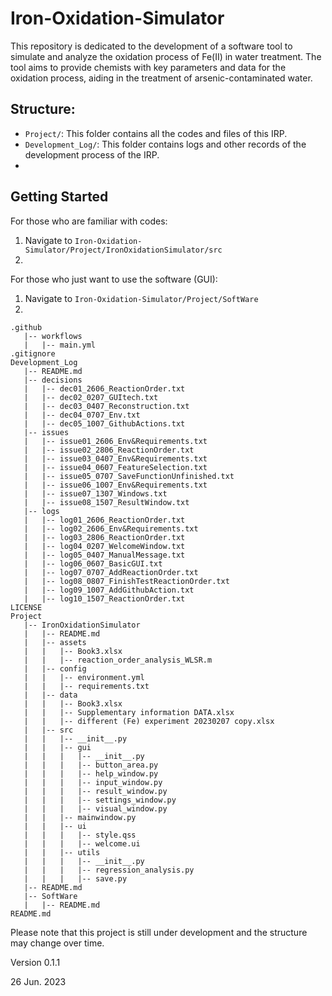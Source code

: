 # Iron-Oxidation-Simulator
This repository is dedicated to the development of a software tool to simulate and analyze the oxidation process of Fe(II) in water treatment. The tool aims to provide chemists with key parameters and data for the oxidation process, aiding in the treatment of arsenic-contaminated water.

## Structure:

- `Project/`: This folder contains all the codes and files of this IRP.
- `Development_Log/`: This folder contains logs and other records of the development process of the IRP.
- 

## Getting Started

For those who are familiar with codes:
1. Navigate to `Iron-Oxidation-Simulator/Project/IronOxidationSimulator/src`
2. 

For those who just want to use the software (GUI):
1. Navigate to `Iron-Oxidation-Simulator/Project/SoftWare`
2. 

```
.github
   |-- workflows
   |   |-- main.yml
.gitignore
Development_Log
   |-- README.md
   |-- decisions
   |   |-- dec01_2606_ReactionOrder.txt
   |   |-- dec02_0207_GUItech.txt
   |   |-- dec03_0407_Reconstruction.txt
   |   |-- dec04_0707_Env.txt
   |   |-- dec05_1007_GithubActions.txt
   |-- issues
   |   |-- issue01_2606_Env&Requirements.txt
   |   |-- issue02_2806_ReactionOrder.txt
   |   |-- issue03_0407_Env&Requirements.txt
   |   |-- issue04_0607_FeatureSelection.txt
   |   |-- issue05_0707_SaveFunctionUnfinished.txt
   |   |-- issue06_1007_Env&Requirements.txt
   |   |-- issue07_1307_Windows.txt
   |   |-- issue08_1507_ResultWindow.txt
   |-- logs
   |   |-- log01_2606_ReactionOrder.txt
   |   |-- log02_2606_Env&Requirements.txt
   |   |-- log03_2806_ReactionOrder.txt
   |   |-- log04_0207_WelcomeWindow.txt
   |   |-- log05_0407_ManualMessage.txt
   |   |-- log06_0607_BasicGUI.txt
   |   |-- log07_0707_AddReactionOrder.txt
   |   |-- log08_0807_FinishTestReactionOrder.txt
   |   |-- log09_1007_AddGithubAction.txt
   |   |-- log10_1507_ReactionOrder.txt
LICENSE
Project
   |-- IronOxidationSimulator
   |   |-- README.md
   |   |-- assets
   |   |   |-- Book3.xlsx
   |   |   |-- reaction_order_analysis_WLSR.m
   |   |-- config
   |   |   |-- environment.yml
   |   |   |-- requirements.txt
   |   |-- data
   |   |   |-- Book3.xlsx
   |   |   |-- Supplementary information DATA.xlsx
   |   |   |-- different (Fe) experiment 20230207 copy.xlsx
   |   |-- src
   |   |   |-- __init__.py
   |   |   |-- gui
   |   |   |   |-- __init__.py
   |   |   |   |-- button_area.py
   |   |   |   |-- help_window.py
   |   |   |   |-- input_window.py
   |   |   |   |-- result_window.py
   |   |   |   |-- settings_window.py
   |   |   |   |-- visual_window.py
   |   |   |-- mainwindow.py
   |   |   |-- ui
   |   |   |   |-- style.qss
   |   |   |   |-- welcome.ui
   |   |   |-- utils
   |   |   |   |-- __init__.py
   |   |   |   |-- regression_analysis.py
   |   |   |   |-- save.py
   |-- README.md
   |-- SoftWare
   |   |-- README.md
README.md

```

Please note that this project is still under development and the structure may change over time.

Version 0.1.1

26 Jun. 2023